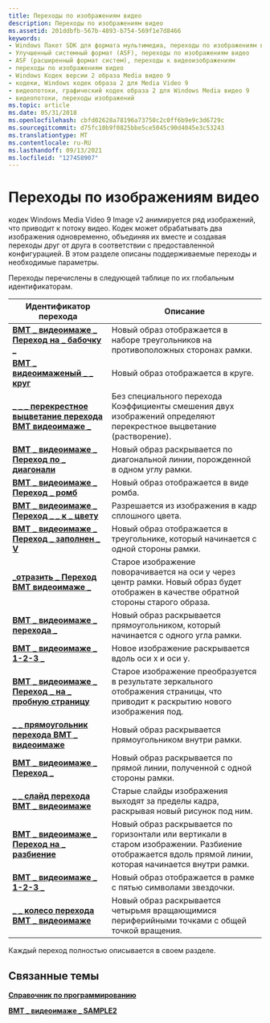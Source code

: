 ```yaml
---
title: Переходы по изображениям видео
description: Переходы по изображениям видео
ms.assetid: 201ddbfb-567b-4893-b754-569f1e7d8466
keywords:
- Windows Пакет SDK для формата мультимедиа, переходы по изображениям видео
- Улучшенный системный формат (ASF), переходы по изображениям видео
- ASF (расширенный формат систем), переходы к видеоизображениям
- переходы по изображениям видео
- Windows Кодек версии 2 образа Media видео 9
- кодеки, Windows кодек образа 2 для Media Video 9
- видеопотоки, графический кодек образа 2 для Windows Media видео 9
- видеопотоки, переходы изображений
ms.topic: article
ms.date: 05/31/2018
ms.openlocfilehash: cbfd02628a78196a73750c2c0ff6b9e9c3d6729c
ms.sourcegitcommit: d75fc10b9f0825bbe5ce5045c90d4045e3c53243
ms.translationtype: MT
ms.contentlocale: ru-RU
ms.lasthandoff: 09/13/2021
ms.locfileid: "127458907"
---
```

# <a name="video-image-transitions"></a>Переходы по изображениям видео

кодек Windows Media Video 9 Image v2 анимируется ряд изображений, что приводит к потоку видео. Кодек может обрабатывать два изображения одновременно, объединяя их вместе и создавая переходы друг от друга в соответствии с предоставленной конфигурацией. В этом разделе описаны поддерживаемые переходы и необходимые параметры.

Переходы перечислены в следующей таблице по их глобальным идентификаторам.



| Идентификатор перехода                                                                           | Описание                                                                                                                                  |
|-------------------------------------------------------------------------------------------------|----------------------------------------------------------------------------------------------------------------------------------------------|
| [**ВМТ \_ видеоимаже \_ Переход на \_ бабочку \_**](wmt-videoimage-transition-bow-tie.md)              | Новый образ отображается в наборе треугольников на противоположных сторонах рамки.                                                                  |
| [**ВМТ \_ видеоимаженый \_ \_ круг**](wmt-videoimage-transition-circle.md)                 | Новый образ отображается в круге.                                                                                                           |
| [**\_ \_ \_ перекрестное выцветание перехода ВМТ видеоимаже \_**](wmt-videoimage-transition-cross-fade.md)        | Без специального перехода Коэффициенты смешения двух изображений определяют перекрестное выцветание (растворение).                                         |
| [**ВМТ \_ видеоимаже \_ Переход по \_ диагонали**](wmt-videoimage-transition-diagonal.md)             | Новый образ раскрывается по диагональной линии, порожденной в одном углу рамки.                                                          |
| [**ВМТ \_ видеоимаже \_ Переход \_ ромб**](wmt-videoimage-transition-diamond.md)               | Новый образ отображается в виде ромба.                                                                                                          |
| [**ВМТ \_ видеоимаже \_ Переход \_ \_ к \_ цвету**](wmt-videoimage-transition-fade-to-color.md) | Разрешается из изображения в кадр сплошного цвета.                                                                                          |
| [**ВМТ \_ видеоимаже \_ Переход \_ заполнен \_ V**](wmt-videoimage-transition-filled-v.md)            | Новый образ отображается в треугольнике, который начинается с одной стороны рамки.                                                                  |
| [**\_отразить \_ Переход ВМТ видеоимаже \_**](wmt-videoimage-transition-flip.md)                     | Старое изображение поворачивается на оси y через центр рамки. Новый образ будет отображен в качестве обратной стороны старого образа.                    |
| [**ВМТ \_ видеоимаже \_ перехода \_**](wmt-videoimage-transition-inset.md)                   | Новый образ раскрывается прямоугольником, который начинается с одного угла рамки.                                                               |
| [**ВМТ \_ видеоимаже \_ 1-2-3 \_**](wmt-videoimage-transition-iris.md)                     | Новое изображение раскрывается вдоль оси x и оси y.                                                                                          |
| [**ВМТ \_ видеоимаже \_ Переход \_ на \_ пробную страницу**](wmt-videoimage-transition-page-roll.md)          | Старое изображение преобразуется в результате зеркального отображения страницы, что приводит к раскрытию нового изображения под.                                                      |
| [**\_ \_ прямоугольник перехода ВМТ \_ видеоимаже**](wmt-videoimage-transition-rectangle.md)           | Новый образ раскрывается прямоугольником внутри рамки.                                                                                       |
| [**ВМТ \_ видеоимаже \_ Переход \_**](wmt-videoimage-transition-reveal.md)                 | Новый образ раскрывается по прямой линии, полученной с одной стороны рамки.                                                          |
| [**\_ \_ слайд перехода ВМТ \_ видеоимаже**](wmt-videoimage-transition-slide.md)                   | Старые слайды изображения выходят за пределы кадра, раскрывая новый рисунок под ним.                                                                       |
| [**ВМТ \_ видеоимаже \_ Переход на \_ разбиение**](wmt-videoimage-transition-split.md)                   | Новый образ раскрывается по горизонтали или вертикали в старом изображении. Разбиение отображается вдоль прямой линии, которая начинается внутри рамки. |
| [**ВМТ \_ видеоимаже \_ 1-2-3 \_**](wmt-videoimage-transition-star.md)                     | Новый образ отображается в рамке с пятью символами звездочки.                                                                               |
| [**\_ \_ колесо перехода ВМТ \_ видеоимаже**](wmt-videoimage-transition-wheel.md)                   | Новый образ раскрывается четырьмя вращающимися периферийными точками с общей точкой вращения.                                                                     |



 

Каждый переход полностью описывается в своем разделе.

## <a name="related-topics"></a>Связанные темы

<dl> <dt>

[**Справочник по программированию**](programming-reference.md)
</dt> <dt>

[**ВМТ \_ видеоимаже \_ SAMPLE2**](/previous-versions/windows/desktop/api/Wmsdkidl/ns-wmsdkidl-wmt_videoimage_sample2)
</dt> </dl>

 

 




